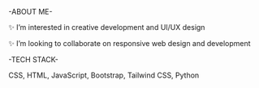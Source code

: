 -ABOUT ME-

✨ I’m interested in creative development and UI/UX design

✨ I’m looking to collaborate on responsive web design and development



-TECH STACK-

CSS, HTML, JavaScript, Bootstrap, Tailwind CSS, Python
